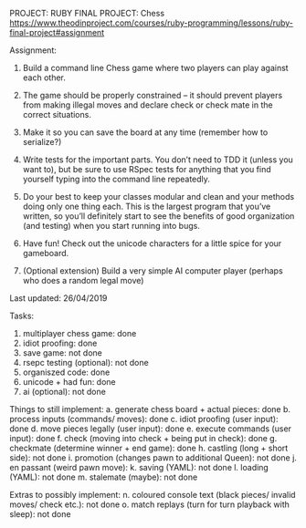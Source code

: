PROJECT: RUBY FINAL PROJECT: Chess
https://www.theodinproject.com/courses/ruby-programming/lessons/ruby-final-project#assignment

Assignment:

1. Build a command line Chess game where two players can play against each other.

2. The game should be properly constrained – it should prevent players from making illegal moves and declare check or check mate in the correct situations.

3. Make it so you can save the board at any time (remember how to serialize?)

4. Write tests for the important parts. You don’t need to TDD it (unless you want to), but be sure to use RSpec tests for anything that you find yourself typing into the command line repeatedly.

5. Do your best to keep your classes modular and clean and your methods doing only one thing each. This is the largest program that you’ve written, so you’ll definitely start to see the benefits of good organization (and testing) when you start running into bugs.

6. Have fun! Check out the unicode characters for a little spice for your gameboard.

7. (Optional extension) Build a very simple AI computer player (perhaps who does a random legal move)


Last updated: 26/04/2019

Tasks:
1. multiplayer chess game: done
2. idiot proofing: done
3. save game: not done
4. rsepc testing (optional): not done
5. organiszed code: done
6. unicode + had fun: done
7. ai (optional): not done

Things to still implement:
a. generate chess board + actual pieces: done
b. process inputs (commands/ moves): done
c. idiot proofing (user input): done
d. move pieces legally (user input): done
e. execute commands (user input): done
f. check (moving into check + being put in check): done
g. checkmate (determine winner + end game): done
h. castling (long + short side): not done
i. promotion (changes pawn to additional Queen): not done
j. en passant (weird pawn move):
k. saving (YAML): not done
l. loading  (YAML): not done
m. stalemate (maybe): not done

Extras to possibly implement:
n. coloured console text (black pieces/ invalid moves/ check etc.): not done
o. match replays (turn for turn playback with sleep): not done
